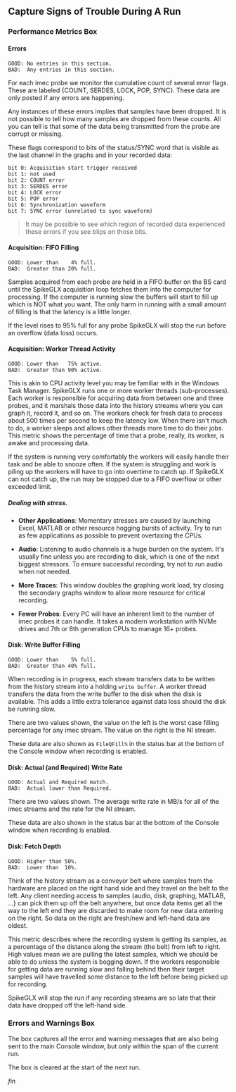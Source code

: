 ## Capture Signs of Trouble During A Run

### Performance Metrics Box

#### Errors

```
GOOD: No entries in this section.
BAD:  Any entries in this section.
```

For each imec probe we monitor the cumulative count of several error flags.
These are labeled {COUNT, SERDES, LOCK, POP, SYNC}. These data are only
posted if any errors are happening.

Any instances of these errors implies that samples have been dropped. It is
not possible to tell how many samples are dropped from these counts. All
you can tell is that some of the data being transmitted from the probe are
corrupt or missing.

These flags correspond to bits of the status/SYNC word that is visible as
the last channel in the graphs and in your recorded data:

```
bit 0: Acquisition start trigger received
bit 1: not used
bit 2: COUNT error
bit 3: SERDES error
bit 4: LOCK error
bit 5: POP error
bit 6: Synchronization waveform
bit 7: SYNC error (unrelated to sync waveform)
```

>It may be possible to see which region of recorded data experienced these
errors if you see blips on those bits.

#### Acquisition: FIFO Filling

```
GOOD: Lower than    4% full.
BAD:  Greater than 20% full.
```

Samples acquired from each probe are held in a FIFO buffer on the BS card
until the SpikeGLX acquisition loop fetches them into the computer for
processing. If the computer is running slow the buffers will start to fill
up which is NOT what you want. The only harm in running with a small amount
of filling is that the latency is a little longer.

If the level rises to 95% full for any probe SpikeGLX will stop the run
before an overflow (data loss) occurs.

#### Acquisition: Worker Thread Activity

```
GOOD: Lower than   75% active.
BAD:  Greater than 90% active.
```

This is akin to CPU activity level you may be familiar with in the Windows
Task Manager. SpikeGLX runs one or more worker threads (sub-processes).
Each worker is responsible for acquiring data from between one and three
probes, and it marshals those data into the history streams where you
can graph it, record it, and so on. The workers check for fresh data to
process about 500 times per second to keep the latency low. When there
isn't much to do, a worker sleeps and allows other threads more time to
do their jobs. This metric shows the percentage of time that a probe,
really, its worker, is awake and processing data.

If the system is running very comfortably the workers will easily handle
their task and be able to snooze often. If the system is struggling and
work is piling up the workers will have to go into overtime to catch up.
If SpikeGLX can not catch up, the run may be stopped due to a FIFO
overflow or other exceeded limit.

##### Dealing with stress.

* **Other Applications**: Momentary stresses are caused by launching
Excel, MATLAB or other resource hogging bursts of activity. Try to run
as few applications as possible to prevent overtaxing the CPUs.

* **Audio**: Listening to audio channels is a huge burden on the system.
It's usually fine unless you are recording to disk, which is one of
the next biggest stressors. To ensure successful recording, try not to
run audio when not needed.

* **More Traces**: This window doubles the graphing work load, try closing
the secondary graphs window to allow more resource for critical recording.

* **Fewer Probes**: Every PC will have an inherent limit to the number of
imec probes it can handle. It takes a modern workstation with NVMe drives
and 7th or 8th generation CPUs to manage 16+ probes.

#### Disk: Write Buffer Filling

```
GOOD: Lower than    5% full.
BAD:  Greater than 40% full.
```

When recording is in progress, each stream transfers data to be written
from the history stream into a holding `write buffer`. A worker thread
transfers the data from the write buffer to the disk when the disk is
available. This adds a little extra tolerance against data loss should
the disk be running slow.

There are two values shown, the value on the left is the worst case
filling percentage for any imec stream. The value on the right is
the NI stream.

These data are also shown as `FileQFill%` in the status bar at the
bottom of the Console window when recording is enabled.

#### Disk: Actual (and Required) Write Rate

```
GOOD: Actual and Required match.
BAD:  Actual lower than Required.
```

There are two values shown. The average write rate in MB/s for all of the
imec streams and the rate for the NI stream.

These data are also shown in the status bar at the bottom of the Console
window when recording is enabled.

#### Disk: Fetch Depth

```
GOOD: Higher than 50%.
BAD:  Lower than  10%.
```

Think of the history stream as a conveyor belt where samples from the
hardware are placed on the right hand side and they travel on the belt
to the left. Any client needing access to samples {audio, disk,
graphing, MATLAB, ...} can pick them up off the belt anywhere, but
once data items get all the way to the left end they are discarded
to make room for new data entering on the right. So data on the right
are fresh/new and left-hand data are oldest.

This metric describes where the recording system is getting its samples,
as a percentage of the distance along the stream (the belt) from left
to right. High values mean we are pulling the latest samples, which we
should be able to do unless the system is bogging down. If the workers
responsible for getting data are running slow and falling behind then
their target samples will have travelled some distance to the left before
being picked up for recording.

SpikeGLX will stop the run if any recording streams are so late that
their data have dropped off the left-hand side.

### Errors and Warnings Box

The box captures all the error and warning messages that are also being
sent to the main Console window, but only within the span of the current
run.

The box is cleared at the start of the next run.


_fin_


